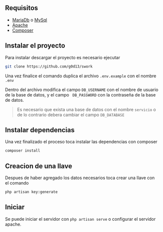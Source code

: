 
## Requisitos
- [MariaDb](https://mariadb.org/) o [MySql](https://www.mysql.com/)
- [Apache](https://httpd.apache.org/download.cgi) 
- [Composer](https://getcomposer.org/)
## Instalar el proyecto
Para instalar descargar el proyecto es necesario ejecutar
```bash
git clone https://github.com/g0d13/swork
```
Una vez finalice el comando duplica el archivo ```.env.example``` con el nombre ```.env```

Dentro del archivo modifica el campo ```DB_USERNAME``` con el nombre de usuario de la base de datos, 
y el campo ``` DB_PASSWORD``` con la contraseña de la base de datos.

> Es necesario que exista una base de datos con el nombre ```servicio``` o de lo contrario debera cambiar el campo ```DB_DATABASE```

## Instalar dependencias
Una vez finalizado el proceso toca instalar las dependencias con composer
```bash
composer install 
```
 
## Creacion de una llave
Despues de haber agregado los datos necesarios toca crear una llave con el comando
```bash
php artisan key:generate
```

## Iniciar
Se puede iniciar el servidor con ```php artisan serve```
o configurar el servidor apache.
